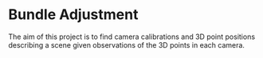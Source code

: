 # Bundle Adjustment

The aim of this project is to find camera calibrations and 3D point positions describing a scene given observations of the 3D points in each camera.
